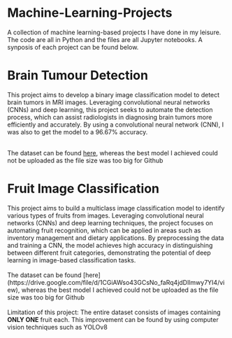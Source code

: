 # Machine-Learning-Projects

A collection of machine learning-based projects I have done in my leisure. The code are all in Python and the files are all Jupyter notebooks. A synposis of each project can be found below.

<h1>Brain Tumour Detection</h1>
This project aims to develop a binary image classification model to detect brain tumors in MRI images. Leveraging convolutional neural networks (CNNs) and deep learning, this project seeks to automate the detection process, which can assist radiologists in diagnosing brain tumors more efficiently and accurately. By using a convolutional neural network (CNN), I was also to get the model to a 96.67% accuracy.<br><br>

The dataset can be found [here](https://www.kaggle.com/datasets/ahmedhamada0/brain-tumor-detection), whereas the best model I achieved could not be uploaded as the file size was too big for Github

<h1>Fruit Image Classification</h1>
This project aims to build a multiclass image classification model to identify various types of fruits from images. Leveraging convolutional neural networks (CNNs) and deep learning techniques, the project focuses on automating fruit recognition, which can be applied in areas such as inventory management and dietary applications. By preprocessing the data and training a CNN, the model achieves high accuracy in distinguishing between different fruit categories, demonstrating the potential of deep learning in image-based classification tasks.<br><br>
The dataset can be found [here](https://drive.google.com/file/d/1CGiAWso43GCsNo_faRq4jdDIlmwy7YI4/view), whereas the best model I achieved could not be uploaded as the file size was too big for Github<br><br>
Limitation of this project: The entire dataset consists of images containing <b>ONLY ONE</b> fruit each. This improvement can be found by using computer vision techniques such as YOLOv8

